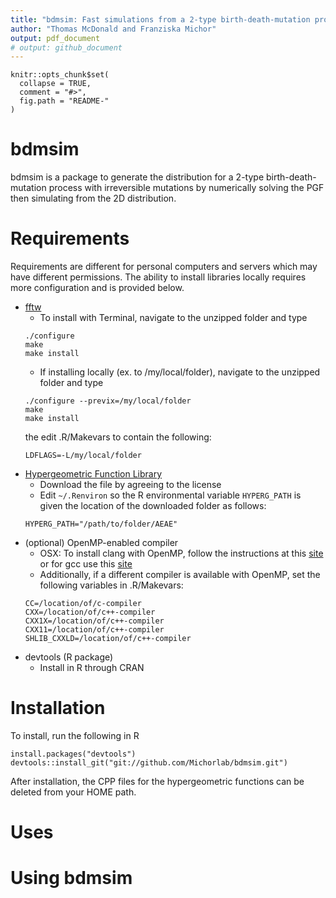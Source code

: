 ```yaml
---
title: "bdmsim: Fast simulations from a 2-type birth-death-mutation process"
author: "Thomas McDonald and Franziska Michor"
output: pdf_document
# output: github_document
---
```


<!-- README.md is generated from README.Rmd. Please edit that file -->

```{r, echo = FALSE}
knitr::opts_chunk$set(
  collapse = TRUE,
  comment = "#>",
  fig.path = "README-"
)
```

# bdmsim

bdmsim is a package to generate the distribution for a 2-type
birth-death-mutation process with irreversible mutations by numerically
solving the PGF then simulating from the 2D distribution.

# Requirements

Requirements are different for personal computers and servers which may have
different permissions. The ability to install libraries locally requires more
configuration and is provided below.

* [fftw](http://fftw.org/fftw-3.3.7.tar.gz)
    + To install with Terminal, navigate to the unzipped folder and type
    ~~~~
    ./configure
    make
    make install
    ~~~~
    + If installing locally (ex. to /my/local/folder), navigate to the unzipped folder and type
    ~~~~
    ./configure --previx=/my/local/folder
    make
    make install
    ~~~~
    the edit .R/Makevars to contain the following:
    ~~~
    LDFLAGS=-L/my/local/folder
    ~~~
* [Hypergeometric Function Library](http://cpc.cs.qub.ac.uk/summaries/AEAE_v1_0.html)
    + Download the file by agreeing to the license
    + Edit `~/.Renviron` so the R environmental variable `HYPERG_PATH` is given the location of the downloaded folder as follows:
    ```
    HYPERG_PATH="/path/to/folder/AEAE"
    ```
* (optional) OpenMP-enabled compiler
    + OSX: To install clang with OpenMP, follow the instructions at this [site](https://thecoatlessprofessor.com/programming/openmp-in-r-on-os-x/) or
    for gcc use this [site](https://asieira.github.io/using-openmp-with-r-packages-in-os-x.html)
    + Additionally, if a different compiler is available with OpenMP, set the following
    variables in .R/Makevars:
    ~~~
    CC=/location/of/c-compiler
    CXX=/location/of/c++-compiler
    CXX1X=/location/of/c++-compiler
    CXX11=/location/of/c++-compiler
    SHLIB_CXXLD=/location/of/c++-compiler
    ~~~
* devtools (R package)
    + Install in R through CRAN


# Installation
To install, run the following in R
```{r, eval = F}
install.packages("devtools")
devtools::install_git("git://github.com/Michorlab/bdmsim.git")
```

After installation, the CPP files for the hypergeometric functions can be deleted from your HOME path.

# Uses

# Using bdmsim
